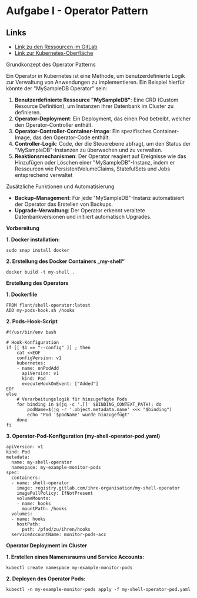 # Aufgabe I - Operator Pattern

## Links
- [Link zu den Ressourcen im GitLab](https://gitlab.com/ch-tbz-hf/Stud/v-cnt/-/tree/main/2_Unterrichtsressourcen/I)
- [Link zur Kubernetes-Oberfläche](https://10.5.38.10:8443/#/create?namespace=default)

Grundkonzept des Operator Patterns

Ein Operator in Kubernetes ist eine Methode, um benutzerdefinierte Logik zur Verwaltung von Anwendungen zu implementieren. Ein Beispiel hierfür könnte der "MySampleDB Operator" sein:

1.  **Benutzerdefinierte Ressource "MySampleDB"**: Eine CRD (Custom Resource Definition), um Instanzen Ihrer Datenbank im Cluster zu definieren.
2.  **Operator-Deployment**: Ein Deployment, das einen Pod betreibt, welcher den Operator-Controller enthält.
3.  **Operator-Controller-Container-Image**: Ein spezifisches Container-Image, das den Operator-Code enthält.
4.  **Controller-Logik**: Code, der die Steuerebene abfragt, um den Status der "MySampleDB"-Instanzen zu überwachen und zu verwalten.
5.  **Reaktionsmechanismen**: Der Operator reagiert auf Ereignisse wie das Hinzufügen oder Löschen einer "MySampleDB"-Instanz, indem er Ressourcen wie PersistentVolumeClaims, StatefulSets und Jobs entsprechend verwaltet

Zusätzliche Funktionen und Automatisierung

*   **Backup-Management**: Für jede "MySampleDB"-Instanz automatisiert der Operator das Erstellen von Backups.
*   **Upgrade-Verwaltung**: Der Operator erkennt veraltete Datenbankversionen und initiiert automatisch Upgrades.

**Vorbereitung**

**1\. Docker installation:**

```plaintext
sudo snap install docker
```

 **2. Erstellung des Docker Containers „my-shell“**

```plaintext
docker build -t my-shell .
```

**Erstellung des Operators**

**1\. Dockerfile**

```plaintext
FROM flant/shell-operator:latest
ADD my-pods-hook.sh /hooks
```

**2\. Pods-Hook-Script**

```plaintext
#!/usr/bin/env bash

# Hook-Konfiguration
if [[ $1 == "--config" ]] ; then
    cat <<EOF
    configVersion: v1
    kubernetes:
    - name: onPodAdd
      apiVersion: v1
      kind: Pod
      executeHookOnEvent: ["Added"]
EOF
else
    # Verarbeitungslogik für hinzugefügte Pods
    for binding in $(jq -c '.[]' $BINDING_CONTEXT_PATH); do
        podName=$(jq -r '.object.metadata.name' <<< "$binding")
        echo "Pod '$podName' wurde hinzugefügt"
    done
fi
```

**3\. Operator-Pod-Konfiguration (my-shell-operator-pod.yaml)**

```plaintext
apiVersion: v1
kind: Pod
metadata:
  name: my-shell-operator
  namespace: my-example-monitor-pods
spec:
  containers:
  - name: shell-operator
    image: registry.gitlab.com/ihre-organisation/my-shell-operator
    imagePullPolicy: IfNotPresent
    volumeMounts:
    - name: hooks
      mountPath: /hooks
  volumes:
  - name: hooks
    hostPath:
      path: /pfad/zu/ihren/hooks
  serviceAccountName: monitor-pods-acc
```

**Operator Deployment im Cluster**

**1\. Erstellen eines Namensraums und Service Accounts:**

```plaintext
kubectl create namespace my-example-monitor-pods
```

**2\. Deployen des Operator Pods:**

```plaintext
kubectl -n my-example-monitor-pods apply -f my-shell-operator-pod.yaml
```

